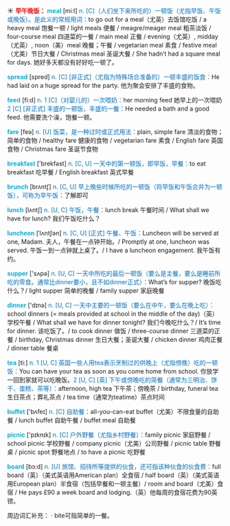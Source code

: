 ☀ <font color="red">**早午晚饭：**</font>
<font color="sky blue">**meal**</font> [mi:l] 
<font color="#0070c0">n. [C]（人们坐下来所吃的）一顿饭（尤指早饭、午饭或晚饭）。是此义的常规用词：</font>to go out for a meal（尤英）去饭馆吃饭 / a heavy meal 饱餐一顿 / light meals 便餐 / meagre/meager meal 粗茶淡饭 / four-course meal 四道菜的一餐 / main meal 正餐 / evening（尤英）, midday（尤英）, noon（美）meal 晚餐；午餐 / vegetarian meal 素食 / festive meal（尤美）节日大餐 / Christmas meal 圣诞大餐 / She hadn’t had a square meal for days. 她好多天都没有好好吃一顿了。

<font color="sky blue">**spread**</font> [spred] 
<font color="#0070c0">n. [C] [非正式]（尤指为特殊场合准备的）一顿丰盛的饭食：</font>He had laid on a huge spread for the party. 他为聚会安排了丰盛的食物。 

<font color="sky blue">**feed**</font> [fi:d] 
<font color="#0070c0">n. 1 [C]（对婴儿的）一次喂奶：</font>her morning feed 她早上的一次喂奶 <font color="#0070c0">2 [C] [非正式] 丰盛的一顿饭，丰盛的一餐：</font>He needed a bath and a good feed. 他需要洗个澡，饱餐一顿。

<font color="sky blue">**fare**</font> [feə] 
<font color="#0070c0">n. [U] 饭菜，是一种过时或正式用法：</font>plain, simple fare 清淡的食物；简单的食物 / healthy fare 健康的食物 / vegetarian fare 素食 / English fare 英国食物 / Christmas fare 圣诞节食物

<font color="sky blue">**breakfast**</font> ['brekfəst] 
<font color="#0070c0">n. [C, U] 一天中的第一顿饭，即早饭，早餐：</font>to eat breakfast 吃早餐 / English breakfast 英式早餐

<font color="sky blue">**brunch**</font> [brʌntʃ] 
<font color="#0070c0">n. [C, U] 早上晚些时候所吃的一顿饭（将早饭和午饭合并为一顿饭），可称为早午饭：</font>了解即可

<font color="sky blue">**lunch**</font> [lʌntʃ] 
<font color="#0070c0">n. [U, C] 午饭，午餐：</font>lunch break 午餐时间 / What shall we have for lunch? 我们午饭吃什么？ 
           
<font color="sky blue">**luncheon**</font> [ˈlʌntʃən]
<font color="#0070c0">n. [C, U] [正式] 午餐、午饭：</font>Luncheon will be served at one, Madam. 夫人，午餐在一点钟开始。/ Promptly at one, luncheon was served. 午饭一到一点钟就上桌了。/ I have a luncheon engagement. 我午饭有约。

<font color="sky blue">**supper**</font> ['sʌpə] 
<font color="#0070c0">n. [U, C] 一天中所吃的最后一顿饭（要么是主餐，要么是睡前所吃的零食。通常比dinner要小，且不如dinner正式）：</font>What’s for supper? 晚饭吃什么？/ light supper 简单的晚餐 / family supper 家庭晚餐

<font color="sky blue">**dinner**</font> ['dɪnə] 
<font color="#0070c0">n. [U, C] 一天中主要的一顿饭（要么在中午，要么在晚上吃）：</font>school dinners (= meals provided at school in the middle of the day)（英）学校午餐 / What shall we have for dinner tonight? 我们今晚吃什么？/ It’s time for dinner. 该吃饭了。/ to cook dinner 做饭 / three-course dinner 三道菜的正餐 / birthday, Christmas dinner 生日大餐；圣诞大餐 / chicken dinner 鸡肉正餐 / dinner table 餐桌

<font color="sky blue">**tea**</font> [ti:] 
<font color="#0070c0">n. 1 [U, C] 英国一些人用tea表示烹制过的供晚上（尤指傍晚）吃的一顿饭：</font>You can have your tea as soon as you come home from school. 你放学一回到家就可以吃晚饭。<font color="#0070c0">2 [U, C] [英] 下午或傍晚吃的简餐（通常为三明治、饼干、蛋糕、茶等）：</font>afternoon, high tea 下午茶；傍晚茶 / birthday, funeral tea 生日茶点；葬礼茶点 / tea time（通常为teatime）茶点时间

<font color="sky blue">**buffet**</font> ['bʌfeɪ] 
<font color="#0070c0">n. [C] 自助餐：</font>all-you-can-eat buffet（尤美）不限食量的自助餐 / lunch buffet 自助午餐 / buffet meal 自助餐

<font color="sky blue">**picnic**</font> ['pɪknɪk] 
<font color="#0070c0">n. [C] 户外野餐（尤指乡村野餐）：</font>family picnic 家庭野餐 / school picnic 学校野餐 / company picnic（尤美）公司野餐 / picnic table 野餐桌 / picnic spot 野餐地点 / to have a picnic 吃野餐 

<font color="sky blue">**board**</font> [bɔ:d] 
<font color="#0070c0">n. [U] 旅馆、招待所等提供的伙食，还可指该种伙食的伙食费：</font>full board（英）（美式英语用American plan）全食宿 / half board（英）（美式英语用European plan）半食宿（包括早餐和一顿主餐）/ room and board（尤美）食宿 / He pays £90 a week board and lodging.（英）他每周的食宿花费为90英镑。

周边词汇补充：
· bite可指简单的一餐。
